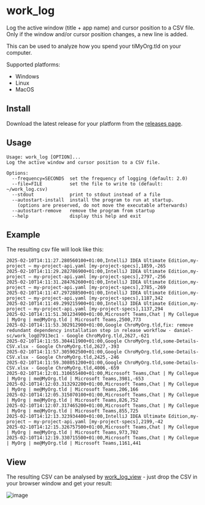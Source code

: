 # work_log

Log the active window (title + app name) and cursor position to a CSV file. 
Only if the window and/or cursor position changes, a new line is added.

This can be used to analyze how you spend your tiMyOrg.tld on your computer.

Supported platforms:
- Windows
- Linux
- MacOS

## Install

Download the latest release for your platform from the [releases page](https://github.com/daniel-sc/work_log/releases).


## Usage

```text
Usage: work_log [OPTION]...
Log the active window and cursor position to a CSV file.

Options:
  --frequency=SECONDS  set the frequency of logging (default: 2.0)
  --file=FILE          set the file to write to (default: ~/work_log.csv)
  --stdout             print to stdout instead of a file
  --autostart-install  install the program to run at startup.
    (options are preserved, do not move the executable afterwards)
  --autostart-remove   remove the program from startup
  --help               display this help and exit
```

## Example

The resulting csv file will look like this:

```csv
2025-02-10T14:11:27.280560100+01:00,IntelliJ IDEA Ultimate Edition,my-project – my-project-api.yaml [my-project-specs],1859,-265
2025-02-10T14:11:29.282786900+01:00,IntelliJ IDEA Ultimate Edition,my-project – my-project-api.yaml [my-project-specs],2797,-256
2025-02-10T14:11:31.284762600+01:00,IntelliJ IDEA Ultimate Edition,my-project – my-project-api.yaml [my-project-specs],2785,-269
2025-02-10T14:11:47.297288500+01:00,IntelliJ IDEA Ultimate Edition,my-project – my-project-api.yaml [my-project-specs],1187,342
2025-02-10T14:11:49.299215900+01:00,IntelliJ IDEA Ultimate Edition,my-project – my-project-api.yaml [my-project-specs],1137,294
2025-02-10T14:11:51.301234900+01:00,Microsoft Teams,Chat | My Collegue | MyOrg | me@MyOrg.tld | Microsoft Teams,2500,773
2025-02-10T14:11:53.302912900+01:00,Google ChroMyOrg.tld,fix: remove redundant dependency installation step in release workflow · daniel-sc/work_log@7913ec1 - Google ChroMyOrg.tld,2627,-621
2025-02-10T14:11:55.304411900+01:00,Google ChroMyOrg.tld,some-Details-CSV.xlsx - Google ChroMyOrg.tld,2627,-393
2025-02-10T14:11:57.305902500+01:00,Google ChroMyOrg.tld,some-Details-CSV.xlsx - Google ChroMyOrg.tld,2425,-246
2025-02-10T14:11:59.308051200+01:00,Google ChroMyOrg.tld,some-Details-CSV.xlsx - Google ChroMyOrg.tld,4006,-659
2025-02-10T14:12:01.310655400+01:00,Microsoft Teams,Chat | My Collegue | MyOrg | me@MyOrg.tld | Microsoft Teams,3981,-653
2025-02-10T14:12:03.313292200+01:00,Microsoft Teams,Chat | My Collegue | MyOrg | me@MyOrg.tld | Microsoft Teams,206,166
2025-02-10T14:12:05.315070100+01:00,Microsoft Teams,Chat | My Collegue | MyOrg | me@MyOrg.tld | Microsoft Teams,826,752
2025-02-10T14:12:07.317465200+01:00,Microsoft Teams,Chat | My Collegue | MyOrg | me@MyOrg.tld | Microsoft Teams,855,725
2025-02-10T14:12:13.323934400+01:00,IntelliJ IDEA Ultimate Edition,my-project – my-project-api.yaml [my-project-specs],2199,-42
2025-02-10T14:12:15.326757500+01:00,Microsoft Teams,Chat | My Collegue | MyOrg | me@MyOrg.tld | Microsoft Teams,973,702
2025-02-10T14:12:19.330715500+01:00,Microsoft Teams,Chat | My Collegue | MyOrg | me@MyOrg.tld | Microsoft Teams,1161,441
```

## View
The resulting CSV can be analysed by [work_log_view](https://daniel-sc.github.io/work_log_view/) - just drop the CSV in your browser window and get your result:

![image](https://github.com/user-attachments/assets/b99ffd02-4189-4236-b89a-8497bf7e8959)

